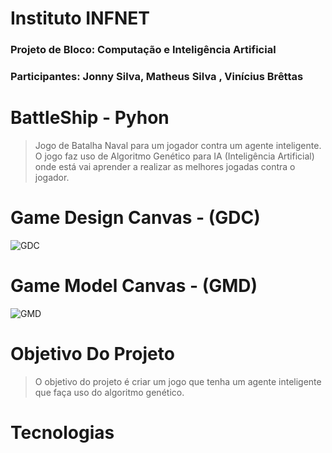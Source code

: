 # Instituto INFNET

### Projeto de Bloco: Computação e Inteligência Artificial

### Participantes: Jonny Silva, Matheus Silva , Vinícius Brêttas

# BattleShip - Pyhon

> Jogo de Batalha Naval para um jogador contra um agente inteligente. O jogo faz uso de Algoritmo Genético para IA (Inteligência Artificial) onde está vai aprender a realizar as melhores jogadas contra o jogador.

# Game Design Canvas - (GDC)

![GDC](https://github.com/JonnySilva/battleship-python/blob/main/regra_de_negocio/GMC.jpg)


# Game Model Canvas - (GMD)

![GMD](https://github.com/JonnySilva/battleship-python/blob/main/regra_de_negocio/GMC.jpg)

# Objetivo Do Projeto

> O objetivo do projeto é criar um jogo que tenha um agente inteligente que faça uso do algoritmo genético.

# Tecnologias

